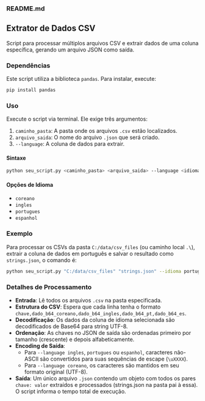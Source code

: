 ### README.md

## Extrator de Dados CSV

Script para processar múltiplos arquivos CSV e extrair dados de uma coluna específica, gerando um arquivo JSON como saída.

### Dependências

Este script utiliza a biblioteca `pandas`. Para instalar, execute:

```bash
pip install pandas
```

### Uso

Execute o script via terminal. Ele exige três argumentos:

1.  `caminho_pasta`: A pasta onde os arquivos `.csv` estão localizados.
2.  `arquivo_saida`: O nome do arquivo `.json` que será criado.
3.  `--language`: A coluna de dados para extrair.

#### Sintaxe

```bash
python seu_script.py <caminho_pasta> <arquivo_saida> --language <idioma>
```

#### Opções de Idioma

-   `coreano`
-   `ingles`
-   `portugues`
-   `espanhol`

### Exemplo

Para processar os CSVs da pasta `C:/data/csv_files` (ou caminho local `.\`), extrair a coluna de dados em português e salvar o resultado como `strings.json`, o comando é:

```bash
python seu_script.py "C:/data/csv_files" "strings.json" --idioma portugues
```

### Detalhes de Processamento

-   **Entrada**: Lê todos os arquivos `.csv` na pasta especificada.
-   **Estrutura do CSV**: Espera que cada linha tenha o formato `chave,dado_b64_coreano,dado_b64_ingles,dado_b64_pt,dado_b64_es`.
-   **Decodificação**: Os dados da coluna de idioma selecionada são decodificados de Base64 para string UTF-8.
-   **Ordenação**: As chaves no JSON de saída são ordenadas primeiro por tamanho (crescente) e depois alfabeticamente.
-   **Encoding de Saída**:
    -   Para `--language ingles`, `portugues` ou `espanhol`, caracteres não-ASCII são convertidos para suas sequências de escape (`\uXXXX`).
    -   Para `--language coreano`, os caracteres são mantidos em seu formato original (UTF-8).
-   **Saída**: Um único arquivo `.json` contendo um objeto com todos os pares `chave: valor` extraídos e processados (strings.json na pasta pai à essa). O script informa o tempo total de execução.
